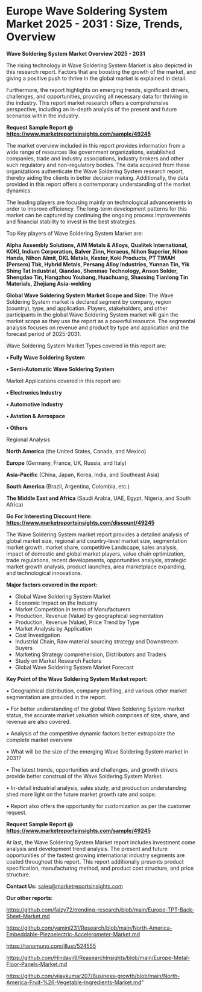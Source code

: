 # Europe Wave Soldering System Market 2025 - 2031 : Size, Trends, Overview

<Strong> Wave Soldering System Market Overview 2025 - 2031</strong>

The rising technology in Wave Soldering System Market is also depicted in this research report. Factors that are boosting the growth of the market, and giving a positive push to thrive in the global market is explained in detail.

Furthermore, the report highlights on emerging trends, significant drivers, challenges, and opportunities, providing all necessary data for thriving in the industry. This report market research offers a comprehensive perspective, including an in-depth analysis of the present and future scenarios within the industry.

<strong>Request Sample Report @ <a href=https://www.marketreportsinsights.com/sample/49245>https://www.marketreportsinsights.com/sample/49245</a></strong>

The market overview included in this report provides information from a wide range of resources like government organizations, established companies, trade and industry associations, industry brokers and other such regulatory and non-regulatory bodies. The data acquired from these organizations authenticate the Wave Soldering System research report, thereby aiding the clients in better decision making. Additionally, the data provided in this report offers a contemporary understanding of the market dynamics.

The leading players are focusing mainly on technological advancements in order to improve efficiency. The long-term development patterns for this market can be captured by continuing the ongoing process improvements and financial stability to invest in the best strategies.

Top Key players of Wave Soldering System Market are:

<strong>Alpha Assembly Solutions, AIM Metals & Alloys, Qualitek International, KOKI, Indium Corporation, Balver Zinn, Heraeus, Nihon Superior, Nihon Handa, Nihon Almit, DKL Metals, Kester, Koki Products, PT TIMAH (Persero) Tbk, Hybrid Metals, Persang Alloy Industries, Yunnan Tin, Yik Shing Tat Industrial, Qiandao, Shenmao Technology, Anson Solder, Shengdao Tin, Hangzhou Youbang, Huachuang, Shaoxing Tianlong Tin Materials, Zhejiang Asia-welding</strong>

<strong><b>Global Wave Soldering System Market Scope and Size:</b></strong>
The Wave Soldering System market is declared segment by company, region (country), type, and application. Players, stakeholders, and other participants in the global Wave Soldering System market will gain the market scope as they use the report as a powerful resource. The segmental analysis focuses on revenue and product by type and application and the forecast period of 2025-2031.

Wave Soldering System Market Types covered in this report are:

<strong>•  Fully Wave Soldering System

•  Semi-Automatic Wave Soldering System</strong>

Market Applications covered in this report are:

<strong>•  Electronics Industry

•  Automotive Industry

•  Aviation & Aerospace

•  Others</strong> 

Regional Analysis

<strong>North America</strong> (the United States, Canada, and Mexico)

<strong>Europe</strong> (Germany, France, UK, Russia, and Italy)

<strong>Asia-Pacific</strong> (China, Japan, Korea, India, and Southeast Asia)

<strong>South America</strong> (Brazil, Argentina, Colombia, etc.)

<strong>The Middle East and Africa</strong> (Saudi Arabia, UAE, Egypt, Nigeria, and South Africa)

<strong>Go For Interesting Discount Here: <a href=https://www.marketreportsinsights.com/discount/49245>https://www.marketreportsinsights.com/discount/49245</a></strong>

The Wave Soldering System market report provides a detailed analysis of global market size, regional and country-level market size, segmentation market growth, market share, competitive Landscape, sales analysis, impact of domestic and global market players, value chain optimization, trade regulations, recent developments, opportunities analysis, strategic market growth analysis, product launches, area marketplace expanding, and technological innovations.

<strong><b>Major factors covered in the report:</b></strong>
<ul>
  <li>Global Wave Soldering System Market </li>
  <li>Economic Impact on the Industry</li>
  <li>Market Competition in terms of Manufacturers</li>
  <li>Production, Revenue (Value) by geographical segmentation</li>
  <li>Production, Revenue (Value), Price Trend by Type</li>
  <li>Market Analysis by Application</li>
  <li>Cost Investigation</li>
  <li>Industrial Chain, Raw material sourcing strategy and Downstream Buyers</li>
  <li>Marketing Strategy comprehension, Distributors and Traders</li>
  <li>Study on Market Research Factors</li>
  <li>Global Wave Soldering System Market Forecast</li>
</ul>

<strong><b>Key Point of the Wave Soldering System Market report:</b></strong>

• Geographical distribution, company profiling, and various other market segmentation are provided in the report.

• For better understanding of the global Wave Soldering System market status, the accurate market valuation which comprises of size, share, and revenue are also covered.

• Analysis of the competitive dynamic factors better extrapolate the complete market overview

• What will be the size of the emerging Wave Soldering System market in 2031?

• The latest trends, opportunities and challenges, and growth drivers provide better construal of the Wave Soldering System Market.

• In-detail industrial analysis, sales study, and production understanding shed more light on the future market growth rate and scope.

• Report also offers the opportunity for customization as per the customer request.

<strong>Request Sample Report @ <a href=https://www.marketreportsinsights.com/sample/49245>https://www.marketreportsinsights.com/sample/49245</a></strong>

At last, the Wave Soldering System Market report includes investment come analysis and development trend analysis. The present and future opportunities of the fastest growing international industry segments are coated throughout this report. This report additionally presents product specification, manufacturing method, and product cost structure, and price structure.

<strong>Contact Us:</strong>
sales@marketreportsinsights.com

<strong>Our other reports:</strong>

<a href=https://github.com/faizy72/trending-research/blob/main/Europe-TPT-Back-Sheet-Market.md>https://github.com/faizy72/trending-research/blob/main/Europe-TPT-Back-Sheet-Market.md</a>

<a href=https://github.com/yamini231/Research/blob/main/North-America-Embeddable-Piezoelectric-Accelerometer-Market.md>https://github.com/yamini231/Research/blob/main/North-America-Embeddable-Piezoelectric-Accelerometer-Market.md</a>

<a href=https://tanomuno.com/illust/524555>https://tanomuno.com/illust/524555</a>

<a href=https://github.com/Hindavii9/ReasearchInsights/blob/main/Europe-Metal-Floor-Panels-Market.md>https://github.com/Hindavii9/ReasearchInsights/blob/main/Europe-Metal-Floor-Panels-Market.md</a>

<a href=https://github.com/vijaykumar207/Business-growth/blob/main/North-America-Fruit-%26-Vegetable-Ingredients-Market.md>https://github.com/vijaykumar207/Business-growth/blob/main/North-America-Fruit-%26-Vegetable-Ingredients-Market.md</a>"
